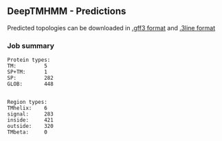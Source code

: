 ## DeepTMHMM - Predictions
Predicted topologies can be downloaded in [.gff3 format](TMRs.gff3) and [.3line format](predicted_topologies.3line)
### Job summary
```
Protein types:
TM:			5
SP+TM:		1
SP:			282
GLOB:		448


Region types:
TMhelix:	6
signal:		283
inside:		421
outside:	320
TMbeta:		0
```

